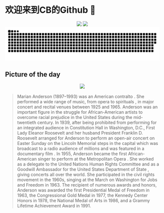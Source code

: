 
# 欢迎来到CB的Github 👋

<div align="center">
  <img height="137px" src="https://github-readme-stats.vercel.app/api?username=SuperCB&show_icons=true&theme=radical" />
  <img height="137px" src="https://github-readme-stats.vercel.app/api/top-langs/?username=SuperCB&hide_title=true&hide_border=true&layout=compact&langs_count=6&text_color=000&icon_color=fff" />
</div>


<div align="center">
    <img src="./contribution-snake/github-contribution-grid-snake.svg" />
</div>



## Picture of the day
<div align="center">
  <img width=400px src="https://upload.wikimedia.org/wikipedia/commons/thumb/a/a8/Marian_Anderson.jpg/450px-Marian_Anderson.jpg" />
</div>

>Marian Anderson  (1897–1993) was an American  contralto . She performed a wide range of music, from  opera  to  spirituals , in major concert and recital venues between 1925 and 1965. Anderson was an important figure in the struggle for African-American artists to overcome racial prejudice in the United States during the mid-twentieth century. In 1939, after being prohibited from performing for an integrated audience in  Constitution Hall  in Washington, D.C., First Lady  Eleanor Roosevelt  and her husband President  Franklin D. Roosevelt  arranged for Anderson to perform an open-air concert on  Easter Sunday  on the  Lincoln Memorial  steps in the capital which was broadcast to a radio audience of millions and was featured in a  documentary film . In 1955, Anderson became the first African-American singer to perform at the  Metropolitan Opera . She worked as a delegate to the  United Nations Human Rights Committee  and as a Goodwill Ambassador for the  United States Department of State , giving concerts all over the world. She participated in the  civil rights movement  in the 1960s, singing at the  March on Washington for Jobs and Freedom  in 1963. The recipient of numerous awards and honors, Anderson was awarded the first  Presidential Medal of Freedom  in 1963, the  Congressional Gold Medal  in 1977, the  Kennedy Center Honors  in 1978, the  National Medal of Arts  in 1986, and a  Grammy Lifetime Achievement Award  in 1991.


